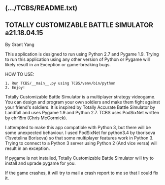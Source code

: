 (.../TCBS/README.txt)
------------------------------------------------------------------------
TOTALLY CUSTOMIZABLE BATTLE SIMULATOR a21.18.04.15
------------------------------------------------------------------------
By Grant Yang

This application is designed to run using Python 2.7 and 
Pygame 1.9. Trying to run this application using any other 
version of Python or Pygame will likely result in
an Exception or game-breaking bugs.

HOW TO USE:

    1. Run TCBS/__main__.py using TCBS/venv/bin/python
    2. Enjoy!

Totally Customizable Battle Simulator is a multiplayer 
strategy videogame. You can design and program your 
own soldiers and make them fight against your
friend's soldiers. It is inspired by Totally Accurate
Battle Simulator by Landfall and uses Pygame 1.9 and
Python 2.7. TCBS uses PodSixNet written by chr15m (Chris McCormick).

I attempted to make this app compatible with Python 3, but
there will be some unexpected behaviour. I used 
PodSixNet for python3.4 by tborisova (Tsvetelina Borisova)
so that some multiplayer features work in Python 3.
Trying to connect to a Python 3 server using Python 2
(And vice versa) will result in an exception.

If pygame is not installed, Totally Customizable Battle
Simulator will try to install and uprade pygame for you.

If the game crashes, it will try to mail a crash report
to me so that I could fix it.
